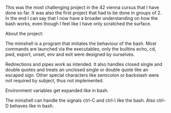 This was the most challenging project in the 42 vienna cursus that I have done 
so far. It was also the first project that had to be done in groups of 2.
In the end I can say that I now have a broader understanding on how the 
bash works, even though I feel like I have only scratched the surface.

About the project:

The minishell is a program that imitates the behaviour of the bash. Most
commands are launched via the executables, only the builtins echo, cd, pwd, 
export, unset, env and exit were designed by ourselves.

Redirections and pipes work as intended. It also handles closed single and 
double quotes and treats an unclosed single or double quote like an escaped
sign. Other special characters like semicolon or backslash were not required
by subject, thus not implemented.

Environment variables get expanded like in bash. 

The minishell can handle the signals ctrl-C and ctrl-\ like the bash. Also 
ctrl-D behaves like in bash.
